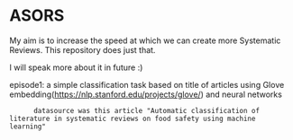 # ASORS
My aim is to increase the speed at which we can create more Systematic Reviews. This repository does just that.

I will speak more about it in future :)

episode1: a simple classification task based on title of articles using Glove embedding(https://nlp.stanford.edu/projects/glove/) and neural networks 

          datasource was this article "Automatic classification of literature in systematic reviews on food safety using machine learning"
